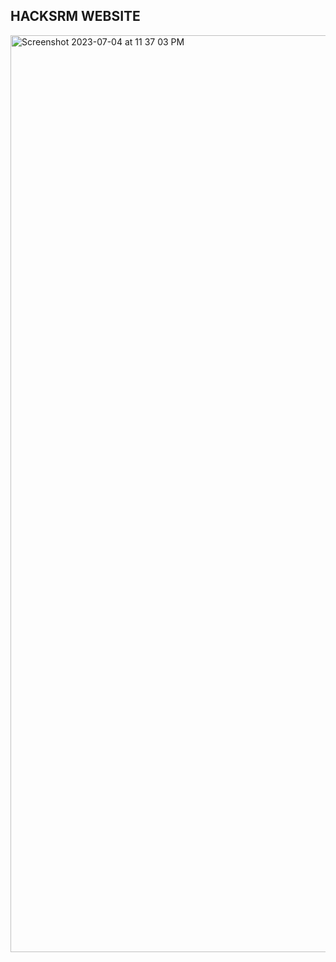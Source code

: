 ## HACKSRM WEBSITE

<img width="1467" alt="Screenshot 2023-07-04 at 11 37 03 PM" src="https://github.com/sakkurthi-sashank/hacksrm/assets/126908332/0cf8166c-f044-4c1c-bc2a-7e3dd7f7939a">

